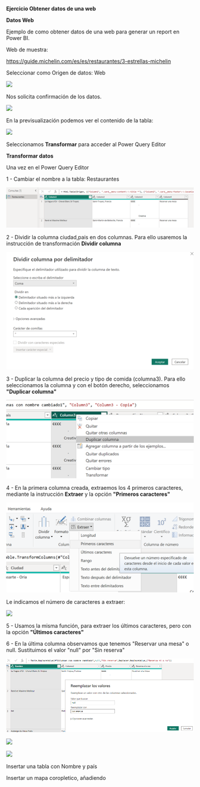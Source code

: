 ﻿**Ejercicio Obtener datos de una web**

**Datos Web**

Ejemplo de como obtener datos de una web para generar un report en Power BI.

Web de muestra:

<https://guide.michelin.com/es/es/restaurantes/3-estrellas-michelin>

Seleccionar como Origen de datos: Web

![](Recursos/Aspose.Words.877fdbe4-18f1-4863-bdfb-a6c2e49d2d4c.001.png)

Nos solicita confirmación de los datos.

![](Recursos/Aspose.Words.877fdbe4-18f1-4863-bdfb-a6c2e49d2d4c.002.png)

En la previsualización podemos ver el contenido de la tabla:

![](Recursos/Aspose.Words.877fdbe4-18f1-4863-bdfb-a6c2e49d2d4c.003.png)

Seleccionamos **Transformar** para acceder al Power Query Editor


**Transformar datos**

Una vez en el Power Query Editor

1 - Cambiar el nombre a la tabla: Restaurantes

![](Recursos/paso1.png)

2 - Dividir la columna ciudad,pais en dos columnas.  Para ello usaremos la instrucción de transformación **Dividir columna**


![](Recursos/dividircolumna.png)

3 - Duplicar la columna del precio y tipo de comida (columna3).  Para ello seleccionamos la columna y con el botón derecho, seleccionamos **"Duplicar columna"**


![](Recursos/duplicarColumna.png)

4 - En la primera columna creada, extraemos los 4 primeros caracteres, mediante la instrucción **Extraer** y la opción **"Primeros caracteres"**

![](Recursos/extraer.png)

Le indicamos el número de caracteres a extraer:

![](Recursos/Aspose.Words.877fdbe4-18f1-4863-bdfb-a6c2e49d2d4c.005.png)

5 - Usamos la misma función, para extraer los últimos caracteres, pero con la opción **"Últimos caracteres"**

6 - En la última columna observamos que tenemos "Reservar una mesa" o null.  Sustituimos el valor "null" por "Sin reserva"

![](Recursos/paso2.png)





![](Recursos/Aspose.Words.877fdbe4-18f1-4863-bdfb-a6c2e49d2d4c.006.png)

![](Recursos/Aspose.Words.877fdbe4-18f1-4863-bdfb-a6c2e49d2d4c.007.png)

Insertar una tabla con Nombre y país

Insertar un mapa coropletico, añadiendo 

